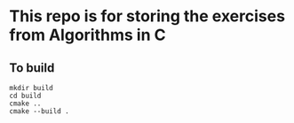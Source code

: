 # This repo is for storing the exercises from Algorithms in C

## To build
    mkdir build
    cd build
    cmake ..
    cmake --build .
